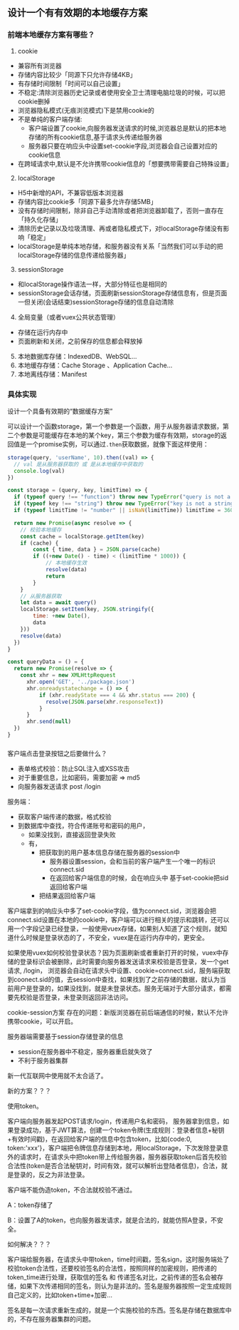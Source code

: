 ## 设计一个有有效期的本地缓存方案

### 前端本地缓存方案有哪些？

1. cookie
 + 兼容所有浏览器
 + 存储内容比较少「同源下只允许存储4KB」
 + 有存储时间限制「时间可以自己设置」
 + 不稳定:清除浏览器历史记录或者使用安全卫士清理电脑垃圾的时候，可以把cookie删掉
 + 浏览器隐私模式(无痕浏览模式)下是禁用cookie的
 + 不是单纯的客户端存储:
   + 客户端设置了cookie,向服务器发送请求的时候,浏览器总是默认的把本地存储的所有cookie信息,基于请求头传递给服务器
   + 服务器只要在响应头中设置set-cookie字段,浏览器会自己设置对应的cookie信息
 + 在跨域请求中,默认是不允许携带cookie信息的「想要携带需要自己特殊设置」
2. localStorage
  + H5中新增的API，不兼容低版本浏览器
  + 存储内容比cookie多「同源下最多允许存储5MB」
  + 没有存储时间限制，除非自己手动清除或者把浏览器卸载了，否则一直存在「持久化存储」
  + 清除历史记录以及垃圾清理、再或者隐私模式下，对localStorage存储没有影响「稳定」
  + localStorage是单纯本地存储，和服务器没有关系「当然我们可以手动的把localStorage存储的信息传递给服务器」
3. sessionStorage
  + 和localStorage操作语法一样，大部分特征也是相同的
  + sessionStorage会话存储，页面刷新sessionStorage存储信息有，但是页面一但关闭(会话结束)sessionStorage存储的信息自动清除
4. 全局变量（或者vuex公共状态管理）
  + 存储在运行内存中
  + 页面刷新和关闭，之前保存的信息都会释放掉
5. 本地数据库存储：IndexedDB、WebSQL...
6. 本地缓存存储：Cache Storage 、Application Cache...
7. 本地离线存储：Manifest

### 具体实现

设计一个具备有效期的“数据缓存方案”

可以设计一个函数storage，第一个参数是一个函数，用于从服务器请求数据，第二个参数是可能缓存在本地的某个key，第三个参数为缓存有效期，storage的返回值是一个promise实例，可以通过`.then`获取数据，就像下面这样使用：

```javascript
storage(query, 'userName', 10).then((val) => {
  // val 是从服务器获取的 或 是从本地缓存中获取的
  console.log(val)
})
```

```javascript
const storage = (query, key, limitTime) => {
  if (typeof query !== "function") throw new TypeError("query is not a function!")
  if (typeof key !== "string") throw new TypeError("key is not a string!")
  if (typeof limitTime != "number" || isNaN(limitTime)) limitTime = 3600

  return new Promise(async resolve => {
    // 校验本地缓存
    const cache = localStorage.getItem(key)
    if (cache) {
        const { time, data } = JSON.parse(cache)
        if ((+new Date() - time) < (limitTime * 1000)) {
            // 本地缓存生效
            resolve(data)
            return
        }
    }
    // 从服务器获取
    let data = await query()
    localStorage.setItem(key, JSON.stringify({
        time: +new Date(),
        data
    }))
    resolve(data)
  })
}

const queryData = () = {
  return new Promise(resolve => {
    const xhr = new XMLHttpRequest
      xhr.open('GET', '../package.json')
      xhr.onreadystatechange = () => {
          if (xhr.readyState === 4 && xhr.status === 200) {
            resolve(JSON.parse(xhr.responseText))
          }
      }
      xhr.send(null)
  })
}
```


### 

客户端点击登录按钮之后要做什么？

- 表单格式校验：防止SQL注入或XSS攻击
- 对于重要信息，比如密码，需要加密 => md5
- 向服务器发送请求  post /login


服务端：

- 获取客户端传递的数据，格式校验
- 到数据库中查找，符合传递账号和密码的用户，
  - 如果没找到，直接返回登录失败
  - 有，
    - 把获取到的用户基本信息存储在服务器的session中
      - 服务器设置session，会和当前的客户端产生一个唯一的标识 connect.sid
      - 在返回给客户端信息的时候，会在响应头中 基于set-cookie把sid返回给客户端
    - 把结果返回给客户端

客户端拿到的响应头中多了set-cookie字段，值为connect.sid，浏览器会把connect.sid设置在本地的cookie中，客户端可以进行相关的提示和跳转，还可以用一个字段记录已经登录，一般使用vuex存储，如果别人知道了这个规则，就知道什么时候是登录状态的了，不安全，vuex是在运行内存中的，更安全。


如果使用vuex如何校验登录状态？因为页面刷新或者重新打开的时候，vuex中存储的登录标识会被删除，此时需要向服务器发送请求来校验是否登录，发一个get请求, /login， 浏览器会自动在请求头中设置、cookie=connect.sid，服务端获取到coonect.sid的值，去session中查找，如果找到了之前存储的数据，就认为当前用户是登录的，如果没找到，就是未登录状态。服务无端对于大部分请求，都需要先校验是否登录，未登录则返回非法访问。


cookie-session方案
存在的问题：新版浏览器在前后端通信的时候，默认不允许携带cookie，可以开启。

服务器端需要基于session存储登录的信息
  - session在服务器中不稳定，服务器重启就失效了
  - 不利于服务器集群

新一代互联网中使用就不太合适了。

新的方案？？？

使用token。

客户端向服务器发起POST请求/login，传递用户名和密码， 服务器拿到信息，如果登录成功，基于JWT算法，创建一个token令牌(生成规则：登录者信息+秘钥+有效时间戳)，在返回给客户端的信息中包含token，比如{code:0, token:'xxx'}，客户端把令牌信息存储到本地，用localStorage，下次发除登录意外的请求时，在请求头中把token带上传给服务器，服务器获取token后首先校验合法性(token是否合法秘钥对，时间有效，就可以解析出登陆者信息)，合法，就是登录的，反之为非法登录。


客户端不能伪造token，不合法就校验不通过。

A：token存储了

B：设置了A的token，也向服务器发请求，就是合法的，就能仿照A登录，不安全。

如何解决？？？

客户端给服务器，在请求头中带token，time时间戳，签名sign，这时服务端处了校验token合法性，还要校验签名的合法性，按照同样的加密规则，把传递的token_time进行处理，获取信的签名 和 传递签名对比，之前传递的签名会被存储，如果下次传递相同的签名，则认为是非法的。签名是服务器按照一定生成规则自己定义的，比如token+time+加密...

签名是每一次请求重新生成的，就是一个实施校验的东西。签名是存储在数据库中的，不存在服务器集群的问题。





